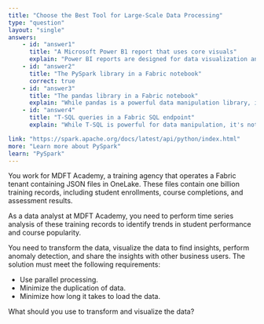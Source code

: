 ```yaml
---
title: "Choose the Best Tool for Large-Scale Data Processing"
type: "question"
layout: "single"
answers:
    - id: "answer1"
      title: "A Microsoft Power B1 report that uses core visuals"
      explain: "Power BI reports are designed for data visualization and analysis, but they are not suitable for processing large datasets with one billion items. Power BI reports are better for creating interactive dashboards and visualizations after the data has been processed."
    - id: "answer2"
      title: "The PySpark library in a Fabric notebook"
      correct: true
    - id: "answer3"
      title: "The pandas library in a Fabric notebook"
      explain: "While pandas is a powerful data manipulation library, it is not designed for processing one billion items efficiently. Pandas operates in-memory and would struggle with such a large dataset. It's better suited for smaller datasets that can fit in memory."
    - id: "answer4"
      title: "T-SQL queries in a Fabric SQL endpoint"
      explain: "While T-SQL is powerful for data manipulation, it's not the best choice for processing JSON files with one billion items. T-SQL would require loading the JSON data into a relational format first, which would be inefficient and time-consuming for such a large dataset."

link: "https://spark.apache.org/docs/latest/api/python/index.html"
more: "Learn more about PySpark"
learn: "PySpark"
---
```


You work for MDFT Academy, a training agency that operates a Fabric tenant containing JSON files in OneLake. These files contain one billion training records, including student enrollments, course completions, and assessment results.

As a data analyst at MDFT Academy, you need to perform time series analysis of these training records to identify trends in student performance and course popularity.

You need to transform the data, visualize the data to find insights, perform anomaly detection, and share the insights with other business users. The solution must meet the following requirements:

- Use parallel processing.
- Minimize the duplication of data.
- Minimize how long it takes to load the data.

What should you use to transform and visualize the data?
